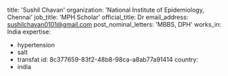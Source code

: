 title: 'Sushil Chavan'
organization: 'National Institute of Epidemiology, Chennai'
job_title: 'MPH Scholar'
official_title: Dr
email_address: sushilchavan0101@gmail.com
post_nominal_letters: 'MBBS, DPH'
works_in: India
expertise:
  - hypertension
  - salt
  - transfat
id: 8c377659-83f2-48b8-98ca-a8ab77a91414
country:
  - india
